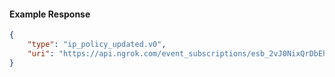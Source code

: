 <!-- Code generated for API Clients. DO NOT EDIT. -->

#### Example Response

```json
{
	"type": "ip_policy_updated.v0",
	"uri": "https://api.ngrok.com/event_subscriptions/esb_2vJ0NixQrDbEh90rLvuFPKFdIyd/sources/ip_policy_updated.v0"
}
```
